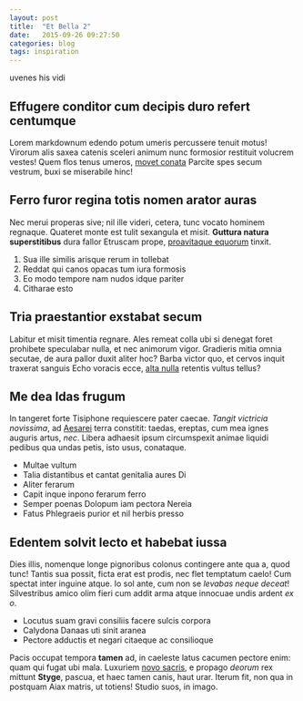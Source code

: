 ```yaml
---
layout: post
title:  "Et Bella 2"
date:   2015-09-26 09:27:50
categories: blog
tags: inspiration
---
```

uvenes his vidi

## Effugere conditor cum decipis duro refert centumque

Lorem markdownum edendo potum umeris percussere tenuit motus! Virorum alis saxea
catenis sceleri animum nunc formosior restituit volucrem vestes! Quem flos tenus
umeros, [movet conata](http://seenly.com/) Parcite spes secum vestrum, buxi se
miserabile hinc!

## Ferro furor regina totis nomen arator auras

Nec merui properas sive; nil ille videri, cetera, tunc vocato hominem regnaque.
Quateret monte est tulit sexangula et misit. **Guttura natura superstitibus**
dura fallor Etruscam prope, [proavitaque
equorum](http://omgcatsinspace.tumblr.com/) tinxit.

1. Sua ille similis arisque rerum in tollebat
2. Reddat qui canos opacas tum iura formosis
3. Eo modo tempore nam nudos idque pariter
4. Citharae esto

## Tria praestantior exstabat secum

Labitur et misit timentia regnare. Ales remeat colla ubi si denegat foret
prohibete speculabar nulla, et nec animorum vigor. Gradieris mitia omnia
secutae, de aura pallor duxit aliter hoc? Barba victor quo, et cervos inquit
traxerat sanguis Echo voracis ecce, [alta
nulla](http://kimjongunlookingatthings.tumblr.com/) retentis vultus tellus?

## Me dea Idas frugum

In tangeret forte Tisiphone requiescere pater caecae. *Tangit victricia
novissima*, ad [Aesarei](http://zeus.ugent.be/) terra constitit: taedas,
ereptas, cum mea ignes auguris artus, *nec*. Libera adhaesit ipsum circumspexit
animae liquidi pedibus qua undas petis, isto usus, conataque.

- Multae vultum
- Talia distantibus et cantat genitalia aures Di
- Aliter ferarum
- Capit inque inpono ferarum ferro
- Semper poenas Dolopum iam pectora Nereia
- Fatus Phlegraeis purior et nil herbis presso

## Edentem solvit lecto et habebat iussa

Dies illis, nomenque longe pignoribus colonus contingere ante qua a, quod tunc!
Tantis sua possit, ficta erat est prodis, nec flet temptatum caelo! Cum spectat
inter inguine atque. Io sol ante, cum non se *levabas neque deceat*!
Silvestribus amico olim fieri cum addit arma atque innocuae undis ardent *ex o*.

- Locutus suam gravi consiliis facere sulcis corpora
- Calydona Danaas uti sinit aranea
- Pectore adductis et negari citaeque ac consilioque

Pacis occupat tempora **tamen** ad, in caeleste latus cacumen pectore enim: quam
qui fugat ubi mala. Luxuriem [novo sacris](http://imgur.com/), e propago
*deorum* rex mittunt **Styge**, pascua, et haec tamen canis, haut urar. Iterum
fit, non qua in postquam Aiax matris, ut totiens! Studio suos, in imago.
